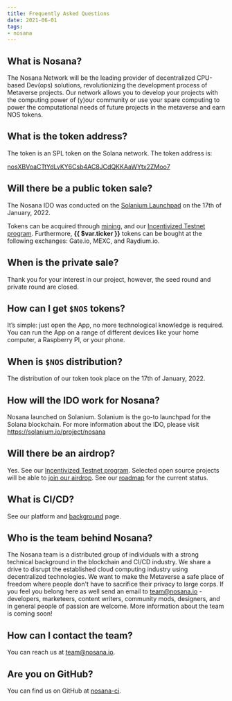 ```yaml
---
title: Frequently Asked Questions
date: 2021-06-01
tags:
- nosana
---
```


## What is Nosana?

The Nosana Network will be the leading provider of decentralized CPU-based Dev(ops) solutions,
revolutionizing the development process of Metaverse projects.
Our network allows you to develop your projects with the computing power of (y)our community or use
your spare computing to power the computational needs of future projects in the metaverse and earn NOS tokens.

## What is the token address?

The token is an SPL token on the Solana network. The token address is:

[nosXBVoaCTtYdLvKY6Csb4AC8JCdQKKAaWYtx2ZMoo7](https://solscan.io/token/nosXBVoaCTtYdLvKY6Csb4AC8JCdQKKAaWYtx2ZMoo7)

## Will there be a public token sale?

The Nosana IDO was conducted on the [Solanium Launchpad](https://www.solanium.io/project/nosana/) on the 17th of January, 2022.

Tokens can be acquired through [mining](../tokenomics/utility#mining),
and our [Incentivized Testnet program](../nosana/testnet).
Furthermore, <strong>{{ $var.ticker }}</strong>  tokens can be bought at the following exchanges: Gate.io, MEXC, and Raydium.io.

## When is the private sale?

Thank you for your interest in our project, however, the seed round and private round are closed.

## How can I get `$NOS` tokens?

It’s simple: just open the App, no more technological knowledge is required.
You can run the App on a range of different devices like your home computer, a Raspberry PI, or your phone.

## When is `$NOS` distribution?

The distribution of our token took place on the 17th of January, 2022.

## How will the IDO work for Nosana?

Nosana launched on Solanium. Solanium is the go-to launchpad for the Solana blockchain.
For more information about the IDO, please visit https://solanium.io/project/nosana

## Will there be an airdrop?

Yes. See our [Incentivized Testnet program](../nosana/testnet).
Selected open source projects will be able to [join our airdrop](https://bit.ly/NosanaBetaForm-hp).
See our [roadmap](roadmap) for the current status.

## What is CI/CD?

See our platform and [background](background) page.

## Who is the team behind Nosana?

The Nosana team is a distributed group of individuals with a strong technical background in the blockchain and CI/CD industry. We share a drive to disrupt the established cloud computing industry using decentralized technologies. We want to make the Metaverse a safe place of freedom where people don't have to sacrifice their privacy to large corps. If you feel you belong here as well send an email to team@nosana.io - developers, marketeers, content writers, community mods, designers, and in general people of passion are welcome. More information about the team is coming soon!

## How can I contact the team?

You can reach us at [team@nosana.io](mailto:team@nosana.io).

## Are you on GitHub?

You can find us on GitHub at [nosana-ci](https://github.com/nosana-ci).

